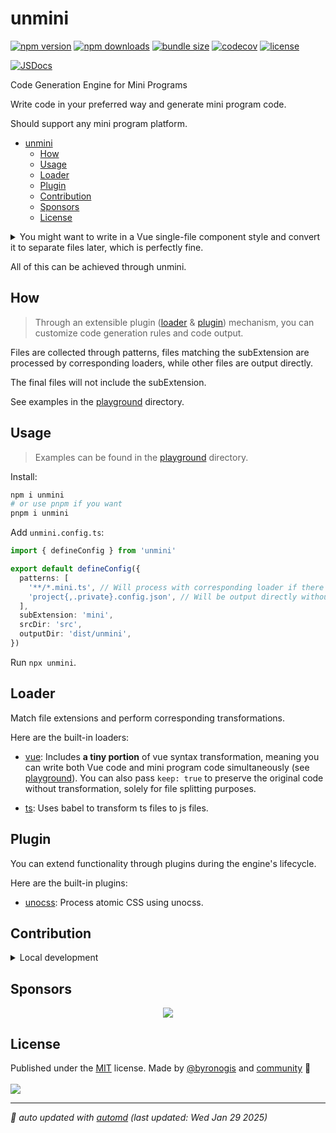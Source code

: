 # unmini

<!-- automd:badges name="unmini" license codecov bundlephobia packagephobia -->

[![npm version](https://img.shields.io/npm/v/unmini)](https://npmjs.com/package/unmini)
[![npm downloads](https://img.shields.io/npm/dm/unmini)](https://npm.chart.dev/unmini)
[![bundle size](https://img.shields.io/bundlephobia/minzip/unmini)](https://bundlephobia.com/package/unmini)
[![codecov](https://img.shields.io/codecov/c/gh/byronogis/unmini)](https://codecov.io/gh/byronogis/unmini)
[![license](https://img.shields.io/github/license/byronogis/unmini)](https://github.com/byronogis/unmini/blob/main/LICENSE)

<!-- /automd -->

[![JSDocs][jsdocs-src]][jsdocs-href]

Code Generation Engine for Mini Programs

Write code in your preferred way and generate mini program code.

Should support any mini program platform.

- [unmini](#unmini)
  - [How](#how)
  - [Usage](#usage)
  - [Loader](#loader)
  - [Plugin](#plugin)
  - [Contribution](#contribution)
  - [Sponsors](#sponsors)
  - [License](#license)

<details>
<summary>You might want to write in a Vue single-file component style and convert it to separate files later, which is perfectly fine.</summary>

Here's how you can write it (using WeChat Mini Program as an example):

```vue
<script>
Component({
  data: {
    msg: 'Hello World'
  },
  methods: {
    onTap() {
      console.log('onTap')
    }
  }
})
</script>

<template>
  <view>
    <text>{{ msg }}</text>
    <button bindtap="onTap">
      Click me
    </button>
  </view>
</template>

<style>
  view {
    display: flex;
    justify-content: center;
    align-items: center;
    height: 100vh;
  }
  text {
    font-size: 20px;
  }
  button {
    margin-top: 20px;
  }
</style>

<config>
{
  "navigationBarTitleText": "Hello World"
}
</config>
```

The final generated mini program code:

- xxx.wxml

```html
<view class="view">
  <text>{{ msg }}</text>
  <button bindtap="onTap">Click me</button>
</view>
```

- xxx.js

```js
Component({
  data: {
    msg: 'Hello World'
  },
  methods: {
    onTap() {
      console.log('onTap')
    }
  }
})
```

- xxx.wxss

```css
.view {
  display: flex;
  justify-content: center;
  align-items: center;
  height: 100vh;
}
text {
  font-size: 20px;
}
button {
  margin-top: 20px;
}
```

- xxx.json

```json
{
  "navigationBarTitleText": "Hello World"
}
```
</details>

All of this can be achieved through unmini.

## How

> Through an extensible plugin ([loader](#loader) & [plugin](#plugin)) mechanism, you can customize code generation rules and code output.

Files are collected through patterns, files matching the subExtension are processed by corresponding loaders, while other files are output directly.

The final files will not include the subExtension.

See examples in the [playground](./playground) directory.

## Usage

> Examples can be found in the [playground](./playground) directory.

Install:

```bash
npm i unmini
# or use pnpm if you want
pnpm i unmini
```

Add `unmini.config.ts`:

```ts
import { defineConfig } from 'unmini'

export default defineConfig({
  patterns: [
    '**/*.mini.ts', // Will process with corresponding loader if there's a loader that can handle ts files
    'project{,.private}.config.json', // Will be output directly without loader processing
  ],
  subExtension: 'mini',
  srcDir: 'src',
  outputDir: 'dist/unmini',
})
```

Run `npx unmini`.

## Loader

Match file extensions and perform corresponding transformations.

Here are the built-in loaders:

- [vue](./packages/loader-vue): Includes **a tiny portion** of vue syntax transformation, meaning you can write both Vue code and mini program code simultaneously (see [playground](./playground/)). You can also pass `keep: true` to preserve the original code without transformation, solely for file splitting purposes.

- [ts](./packages/loader-ts): Uses babel to transform ts files to js files.

## Plugin

You can extend functionality through plugins during the engine's lifecycle.

Here are the built-in plugins:

- [unocss](./packages/plugin-unocss): Process atomic CSS using unocss.

<!-- automd:fetch url="gh:byronogis/.github/main/snippets/readme-contrib-node-pnpm.md" -->

## Contribution

<details>
  <summary>Local development</summary>

- Clone this repository
- Install the latest LTS version of [Node.js](https://nodejs.org/en/)
- Enable [Corepack](https://github.com/nodejs/corepack) using `corepack enable`
- Install dependencies using `pnpm install`
- Run tests using `pnpm dev` or `pnpm test`

</details>

<!-- /automd -->

## Sponsors

<p align="center">
  <a href="https://cdn.jsdelivr.net/gh/byronogis/static/sponsors.svg">
    <img src='https://cdn.jsdelivr.net/gh/byronogis/static/sponsors.svg'/>
  </a>
</p>

## License

<!-- automd:contributors author="byronogis" license="MIT" -->

Published under the [MIT](https://github.com/byronogis/unmini/blob/main/LICENSE) license.
Made by [@byronogis](https://github.com/byronogis) and [community](https://github.com/byronogis/unmini/graphs/contributors) 💛
<br><br>
<a href="https://github.com/byronogis/unmini/graphs/contributors">
<img src="https://contrib.rocks/image?repo=byronogis/unmini" />
</a>

<!-- /automd -->

<!-- automd:with-automd lastUpdate -->

---

_🤖 auto updated with [automd](https://automd.unjs.io) (last updated: Wed Jan 29 2025)_

<!-- /automd -->

<!-- Badges -->

[jsdocs-src]: https://img.shields.io/badge/jsdocs-reference-1fa669
[jsdocs-href]: https://www.jsdocs.io/package/unmini
